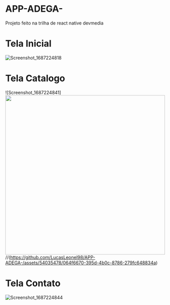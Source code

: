 # APP-ADEGA-
Projeto feito na trilha de react native devmedia 

# **Tela Inicial**

![Screenshot_1687224818](https://github.com/LucasLeonel98/APP-ADEGA-/assets/54035478/6bd2d37c-b4e8-4502-8826-08265d73275b)

# **Tela Catalogo**

![Screenshot_1687224841]<img src="[https://github.com/favicon.ico](https://github.com/LucasLeonel98/APP-ADEGA-/assets/54035478/064f6670-395d-4b0c-8786-279fc648834a)" width="500">
//(https://github.com/LucasLeonel98/APP-ADEGA-/assets/54035478/064f6670-395d-4b0c-8786-279fc648834a)

# **Tela Contato**


![Screenshot_1687224844](https://github.com/LucasLeonel98/APP-ADEGA-/assets/54035478/6c9095d0-8890-4435-9bec-f7c4493931c9)

